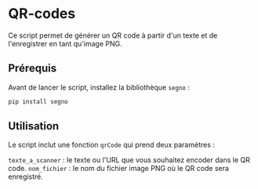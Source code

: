 # QR-codes
 
Ce script permet de générer un QR code à partir d'un texte et de l'enregistrer en tant qu'image PNG.

## Prérequis

Avant de lancer le script, installez la bibliothèque `segno` :
```bash
pip install segno
```

## Utilisation
Le script inclut une fonction `qrCode` qui prend deux paramètres :

`texte_a_scanner` : le texte ou l'URL que vous souhaitez encoder dans le QR code.
`nom_fichier` : le nom du fichier image PNG où le QR code sera enregistré.
